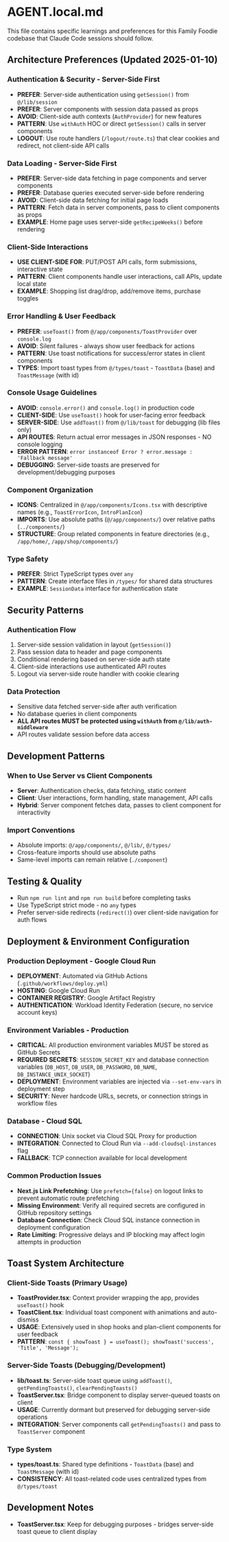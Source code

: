 # AGENT.local.md

This file contains specific learnings and preferences for this Family Foodie codebase that Claude Code sessions should follow.

## Architecture Preferences (Updated 2025-01-10)

### Authentication & Security - Server-Side First
- **PREFER**: Server-side authentication using `getSession()` from `@/lib/session`
- **PREFER**: Server components with session data passed as props
- **AVOID**: Client-side auth contexts (`AuthProvider`) for new features
- **PATTERN**: Use `withAuth` HOC or direct `getSession()` calls in server components
- **LOGOUT**: Use route handlers (`/logout/route.ts`) that clear cookies and redirect, not client-side API calls

### Data Loading - Server-Side First  
- **PREFER**: Server-side data fetching in page components and server components
- **PREFER**: Database queries executed server-side before rendering
- **AVOID**: Client-side data fetching for initial page loads
- **PATTERN**: Fetch data in server components, pass to client components as props
- **EXAMPLE**: Home page uses server-side `getRecipeWeeks()` before rendering

### Client-Side Interactions
- **USE CLIENT-SIDE FOR**: PUT/POST API calls, form submissions, interactive state
- **PATTERN**: Client components handle user interactions, call APIs, update local state
- **EXAMPLE**: Shopping list drag/drop, add/remove items, purchase toggles

### Error Handling & User Feedback
- **PREFER**: `useToast()` from `@/app/components/ToastProvider` over `console.log`
- **AVOID**: Silent failures - always show user feedback for actions
- **PATTERN**: Use toast notifications for success/error states in client components
- **TYPES**: Import toast types from `@/types/toast` - `ToastData` (base) and `ToastMessage` (with id)

### Console Usage Guidelines
- **AVOID**: `console.error()` and `console.log()` in production code
- **CLIENT-SIDE**: Use `useToast()` hook for user-facing error feedback
- **SERVER-SIDE**: Use `addToast()` from `@/lib/toast` for debugging (lib files only)
- **API ROUTES**: Return actual error messages in JSON responses - NO console logging
- **ERROR PATTERN**: `error instanceof Error ? error.message : 'Fallback message'`
- **DEBUGGING**: Server-side toasts are preserved for development/debugging purposes

### Component Organization
- **ICONS**: Centralized in `@/app/components/Icons.tsx` with descriptive names (e.g., `ToastErrorIcon`, `IntroPlanIcon`)
- **IMPORTS**: Use absolute paths (`@/app/components/`) over relative paths (`../components/`)
- **STRUCTURE**: Group related components in feature directories (e.g., `/app/home/`, `/app/shop/components/`)

### Type Safety
- **PREFER**: Strict TypeScript types over `any`
- **PATTERN**: Create interface files in `/types/` for shared data structures
- **EXAMPLE**: `SessionData` interface for authentication state

## Security Patterns

### Authentication Flow
1. Server-side session validation in layout (`getSession()`)
2. Pass session data to header and page components
3. Conditional rendering based on server-side auth state
4. Client-side interactions use authenticated API routes
5. Logout via server-side route handler with cookie clearing

### Data Protection
- Sensitive data fetched server-side after auth verification
- No database queries in client components
- **ALL API routes MUST be protected using `withAuth` from `@/lib/auth-middleware`**
- API routes validate session before data access

## Development Patterns

### When to Use Server vs Client Components
- **Server**: Authentication checks, data fetching, static content
- **Client**: User interactions, form handling, state management, API calls
- **Hybrid**: Server component fetches data, passes to client component for interactivity

### Import Conventions
- Absolute imports: `@/app/components/`, `@/lib/`, `@/types/`
- Cross-feature imports should use absolute paths
- Same-level imports can remain relative (`./component`)

## Testing & Quality
- Run `npm run lint` and `npm run build` before completing tasks
- Use TypeScript strict mode - no `any` types
- Prefer server-side redirects (`redirect()`) over client-side navigation for auth flows

## Deployment & Environment Configuration

### Production Deployment - Google Cloud Run
- **DEPLOYMENT**: Automated via GitHub Actions (`.github/workflows/deploy.yml`)
- **HOSTING**: Google Cloud Run
- **CONTAINER REGISTRY**: Google Artifact Registry
- **AUTHENTICATION**: Workload Identity Federation (secure, no service account keys)

### Environment Variables - Production
- **CRITICAL**: All production environment variables MUST be stored as GitHub Secrets
- **REQUIRED SECRETS**: `SESSION_SECRET_KEY` and database connection variables (`DB_HOST`, `DB_USER`, `DB_PASSWORD`, `DB_NAME`, `DB_INSTANCE_UNIX_SOCKET`)
- **DEPLOYMENT**: Environment variables are injected via `--set-env-vars` in deployment step
- **SECURITY**: Never hardcode URLs, secrets, or connection strings in workflow files

### Database - Cloud SQL
- **CONNECTION**: Unix socket via Cloud SQL Proxy for production
- **INTEGRATION**: Connected to Cloud Run via `--add-cloudsql-instances` flag
- **FALLBACK**: TCP connection available for local development

### Common Production Issues
- **Next.js Link Prefetching**: Use `prefetch={false}` on logout links to prevent automatic route prefetching
- **Missing Environment**: Verify all required secrets are configured in GitHub repository settings  
- **Database Connection**: Check Cloud SQL instance connection in deployment configuration
- **Rate Limiting**: Progressive delays and IP blocking may affect login attempts in production

## Toast System Architecture

### Client-Side Toasts (Primary Usage)
- **ToastProvider.tsx**: Context provider wrapping the app, provides `useToast()` hook
- **ToastClient.tsx**: Individual toast component with animations and auto-dismiss
- **USAGE**: Extensively used in shop hooks and plan-client components for user feedback
- **PATTERN**: `const { showToast } = useToast(); showToast('success', 'Title', 'Message');`

### Server-Side Toasts (Debugging/Development)
- **lib/toast.ts**: Server-side toast queue using `addToast()`, `getPendingToasts()`, `clearPendingToasts()`
- **ToastServer.tsx**: Bridge component to display server-queued toasts on client
- **USAGE**: Currently dormant but preserved for debugging server-side operations
- **INTEGRATION**: Server components call `getPendingToasts()` and pass to `ToastServer` component

### Type System
- **types/toast.ts**: Shared type definitions - `ToastData` (base) and `ToastMessage` (with id)
- **CONSISTENCY**: All toast-related code uses centralized types from `@/types/toast`

## Development Notes
- **ToastServer.tsx**: Keep for debugging purposes - bridges server-side toast queue to client display